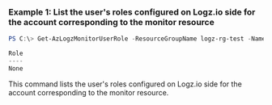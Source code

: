 ### Example 1: List the user's roles configured on Logz.io side for the account corresponding to the monitor resource
```powershell
PS C:\> Get-AzLogzMonitorUserRole -ResourceGroupName logz-rg-test -Name pwsh-logz04

Role
----
None
```

This command lists the user's roles configured on Logz.io side for the account corresponding to the monitor resource.
